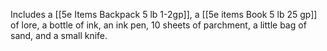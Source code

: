 Includes a [[5e Items Backpack 5 lb 1-2gp]], 
a [[5e items Book 5 lb 25 gp]] of lore,
a bottle of ink, 
an ink pen, 
10 sheets of parchment, 
a little bag of sand, 
and a small knife.